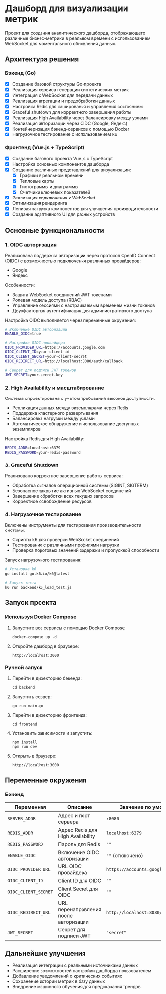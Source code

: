 # Дашборд для визуализации метрик

Проект для создания аналитического дашборда, отображающего различные бизнес-метрики в реальном времени с использованием WebSocket для моментального обновления данных.

## Архитектура решения

### Бэкенд (Go)
- [x] Создание базовой структуры Go-проекта
- [x] Реализация сервиса генерации синтетических метрик
- [x] Интеграция с WebSocket для передачи данных
- [x] Реализация агрегации и предобработки данных
- [x] Настройка Redis для кэширования и управления состоянием
- [x] Graceful shutdown для корректного завершения работы
- [x] Реализация High Availability через балансировку между узлами
- [x] Реализация авторизации через OIDC (Google, Яндекс)
- [x] Контейнеризация бэкенд-сервисов с помощью Docker
- [x] Нагрузочное тестирование с использованием k6

### Фронтенд (Vue.js + TypeScript)
- [x] Создание базового проекта Vue.js с TypeScript
- [x] Настройка основных компонентов дашборда
- [x] Создание различных представлений для визуализации:
  - [x] Графики в реальном времени
  - [x] Тепловые карты
  - [x] Гистограммы и диаграммы
  - [x] Счетчики ключевых показателей
- [x] Реализация подключения к WebSocket
- [x] Оптимизация рендеринга
- [x] Ленивая загрузка компонентов для улучшения производительности
- [x] Создание адаптивного UI для разных устройств

## Основные функциональности

### 1. OIDC авторизация
Реализована поддержка авторизации через протокол OpenID Connect (OIDC) с возможностью подключения различных провайдеров:
- Google
- Яндекс

Особенности:
- Защита WebSocket соединений JWT токенами
- Ролевая модель доступа (RBAC)
- Управление сессиями с настраиваемым временем жизни токенов
- Двухфакторная аутентификация для административного доступа

Настройка OIDC выполняется через переменные окружения:
```sh
# Включение OIDC авторизации
ENABLE_OIDC=true

# Настройки OIDC провайдера
OIDC_PROVIDER_URL=https://accounts.google.com
OIDC_CLIENT_ID=your-client-id
OIDC_CLIENT_SECRET=your-client-secret
OIDC_REDIRECT_URL=http://localhost:8080/auth/callback

# Секрет для подписи JWT токенов
JWT_SECRET=your-secret-key
```

### 2. High Availability и масштабирование
Система спроектирована с учетом требований высокой доступности:
- Репликация данных между экземплярами через Redis
- Поддержка кластерного развертывания
- Балансировка нагрузки между узлами
- Автоматическое обнаружение и использование доступных экземпляров

Настройка Redis для High Availability:
```sh
REDIS_ADDR=localhost:6379
REDIS_PASSWORD=your-redis-password
```

### 3. Graceful Shutdown
Реализовано корректное завершение работы сервиса:
- Обработка сигналов операционной системы (SIGINT, SIGTERM)
- Безопасное закрытие активных WebSocket соединений
- Завершение обработки всех текущих запросов
- Корректное освобождение ресурсов

### 4. Нагрузочное тестирование
Включены инструменты для тестирования производительности системы:
- Скрипты k6 для проверки WebSocket соединений
- Тестирование с различными профилями нагрузки
- Проверка пороговых значений задержки и пропускной способности

Запуск нагрузочного тестирования:
```sh
# Установка k6
go install go.k6.io/k6@latest

# Запуск теста
k6 run backend/k6_load_test.js
```

## Запуск проекта

### Используя Docker Compose

1. Запустите все сервисы с помощью Docker Compose:
   ```
   docker-compose up -d
   ```

2. Откройте дашборд в браузере:
   ```
   http://localhost:3000
   ```

### Ручной запуск

1. Перейти в директорию бэкенда:
   ```
   cd backend
   ```

2. Запустить сервер:
   ```
   go run main.go
   ```

3. Перейти в директорию фронтенда:
   ```
   cd frontend
   ```

4. Установить зависимости и запустить:
   ```
   npm install
   npm run dev
   ```

5. Открыть в браузере:
   ```
   http://localhost:3000
   ```

## Переменные окружения

### Бэкенд

| Переменная | Описание | Значение по умолчанию |
|------------|----------|------------------------|
| `SERVER_ADDR` | Адрес и порт сервера | `:8080` |
| `REDIS_ADDR` | Адрес Redis для High Availability | `localhost:6379` |
| `REDIS_PASSWORD` | Пароль для Redis | `""` |
| `ENABLE_OIDC` | Включение OIDC авторизации | `""` (отключено) |
| `OIDC_PROVIDER_URL` | URL OIDC провайдера | `https://accounts.google.com` |
| `OIDC_CLIENT_ID` | Client ID для OIDC | `""` |
| `OIDC_CLIENT_SECRET` | Client Secret для OIDC | `""` |
| `OIDC_REDIRECT_URL` | URL перенаправления после авторизации | `http://localhost:8080/auth/callback` |
| `JWT_SECRET` | Секрет для подписи JWT | `"secret"` |

## Дальнейшие улучшения
- Реализация интеграции с реальными источниками данных
- Расширение возможностей настройки дашборда пользователем
- Добавление уведомлений о критических событиях
- Сохранение истории метрик в базу данных
- Внедрение машинного обучения для предсказания трендов

